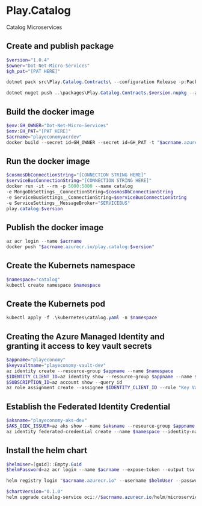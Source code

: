 # Play.Catalog
Catalog Microservices

## Create and publish package
```powershell
$version="1.0.4"
$owner="Dot-Net-Micro-Services"
$gh_pat="[PAT HERE]"

dotnet pack src\Play.Catalog.Contracts\ --configuration Release -p:PackageVersion=$version -p:RepositoryUrl=https://github.com/$owner/Play.Catalog -o ..\packages

dotnet nuget push ..\packages\Play.Catalog.Contracts.$version.nupkg --api-key $gh_pat --source "github"
```

## Build the docker image
```powershell
$env:GH_OWNER="Dot-Net-Micro-Services"
$env:GH_PAT="[PAT HERE]"
$acrname="playeconomyacrdev"
docker build --secret id=GH_OWNER --secret id=GH_PAT -t "$acrname.azurecr.io/play.catalog:$version" .
```

## Run the docker image
```powershell
$cosmosDbConnectionString="[CONNECTION STRING HERE]"
$serviceBusConnectionString="[CONNECTION STRING HERE]"
docker run -it --rm -p 5000:5000 --name catalog 
-e MongoDbSettings__ConnectionString=$cosmosDbConnectionString
-e ServiceBusSettings__ConnectionString=$serviceBusConnectionString
-e ServiceSettings__MessageBroker="SERVICEBUS"
play.catalog:$version
```

## Publish the docker image
```powershell
az acr login --name $acrname
docker push "$acrname.azurecr.io/play.catalog:$version"
```

## Create the Kubernets namespace
```powershell
$namespace="catalog"
kubectl create namespace $namespace
```

## Create the Kubernets pod
```powershell
kubectl apply -f .\kubernetes\catalog.yaml -n $namespace
```

## Creating the Azure Managed Identity and granting it access to key vault secrets
```powershell
$appname="playeconomy"
$keyvaultname="playeconomy-vault-dev"
az identity create --resource-group $appname --name $namespace
$IDENTITY_CLIENT_ID=az identity show --resource-group $appname --name $namespace --query clientId -otsv
$SUBSCRIPTION_ID=az account show --query id
az role assignment create --assignee $IDENTITY_CLIENT_ID --role "Key Vault Secrets User" --scope "/subscriptions/$SUBSCRIPTION_ID/resourcegroups/$appname/providers/Microsoft.KeyVault/vaults/$keyvaultname"
```

## Establish the Federated Identity Credential
```powershell
$aksname="playeconomy-aks-dev"
$AKS_OIDC_ISSUER=az aks show --name $aksname --resource-group $appname --query "oidcIssuerProfile.issuerUrl" -otsv
az identity federated-credential create --name $namespace --identity-name $namespace --resource-group $appname --issuer $AKS_OIDC_ISSUER --subject "system:serviceaccount:${namespace}:${namespace}-serviceaccount"
```

## Install the helm chart
```powershell
$helmUser=[guid]::Empty.Guid
$helmPassword=az acr login --name $acrname --expose-token --output tsv --query accessToken

helm registry login "$acrname.azurecr.io" --username $helmUser --password $helmPassword

$chartVersion="0.1.0"
helm upgrade catalog-service oci://$acrname.azurecr.io/helm/microservice --version $chartVersion -f .\helm\values.yaml -n $namespace --install
```